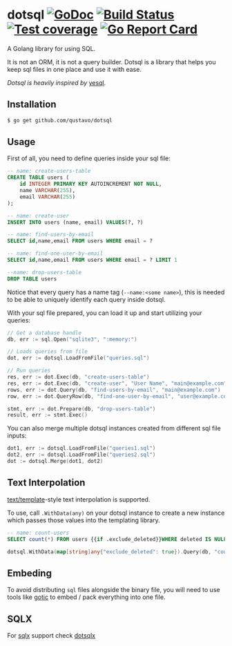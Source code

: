 dotsql 
[![GoDoc](https://godoc.org/github.com/qustavo/dotsql?status.svg)](https://godoc.org/github.com/qustavo/dotsql)
[![Build Status](https://travis-ci.org/qustavo/dotsql.svg)](https://travis-ci.org/qustavo/dotsql)
[![Test coverage](https://gocover.io/_badge/github.com/qustavo/dotsql)](https://gocover.io/github.com/qustavo/dotsql)
[![Go Report Card](https://goreportcard.com/badge/github.com/qustavo/dotsql)](https://goreportcard.com/report/github.com/qustavo/dotsql)
======

A Golang library for using SQL.

It is not an ORM, it is not a query builder. Dotsql is a library that helps you
keep sql files in one place and use it with ease.

_Dotsql is heavily inspired by_ [yesql](https://github.com/krisajenkins/yesql).

Installation
--
```bash
$ go get github.com/qustavo/dotsql
```

Usage 
--

First of all, you need to define queries inside your sql file:

```sql
-- name: create-users-table
CREATE TABLE users (
    id INTEGER PRIMARY KEY AUTOINCREMENT NOT NULL,
    name VARCHAR(255),
    email VARCHAR(255)
);

-- name: create-user
INSERT INTO users (name, email) VALUES(?, ?)

-- name: find-users-by-email
SELECT id,name,email FROM users WHERE email = ?

-- name: find-one-user-by-email
SELECT id,name,email FROM users WHERE email = ? LIMIT 1

--name: drop-users-table
DROP TABLE users
```

Notice that every query has a name tag (`--name:<some name>`),
this is needed to be able to uniquely identify each query
inside dotsql.

With your sql file prepared, you can load it up and start utilizing your queries:

```go
// Get a database handle
db, err := sql.Open("sqlite3", ":memory:")

// Loads queries from file
dot, err := dotsql.LoadFromFile("queries.sql")

// Run queries
res, err := dot.Exec(db, "create-users-table")
res, err := dot.Exec(db, "create-user", "User Name", "main@example.com")
rows, err := dot.Query(db, "find-users-by-email", "main@example.com")
row, err := dot.QueryRow(db, "find-one-user-by-email", "user@example.com")

stmt, err := dot.Prepare(db, "drop-users-table")
result, err := stmt.Exec()
```

You can also merge multiple dotsql instances created from different sql file inputs:
```go
dot1, err := dotsql.LoadFromFile("queries1.sql")
dot2, err := dotsql.LoadFromFile("queries2.sql")
dot := dotsql.Merge(dot1, dot2)
```

Text Interpolation
--
[text/template](https://pkg.go.dev/text/template)-style text interpolation is supported.

To use, call `.WithData(any)` on your dotsql instance to
create a new instance which passes those values into the templating library.

```sql
-- name: count-users
SELECT count(*) FROM users {{if .exclude_deleted}}WHERE deleted IS NULL{{end}}
```

```go
dotsql.WithData(map[string]any{"exclude_deleted": true}).Query(db, "count-users")
```

Embeding
--
To avoid distributing `sql` files alongside the binary file, you will need to use tools like 
[gotic](https://github.com/qustavo/gotic) to embed / pack everything into one file.

SQLX
--
For [sqlx](https://github.com/jmoiron/sqlx) support check [dotsqlx](https://github.com/swithek/dotsqlx)

